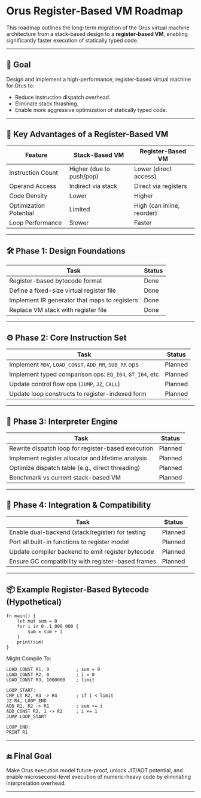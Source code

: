 # Orus Register-Based VM Roadmap

This roadmap outlines the long-term migration of the Orus virtual machine architecture from a stack-based design to a **register-based VM**, enabling significantly faster execution of statically typed code.

---

## 🎯 Goal

Design and implement a high-performance, register-based virtual machine for Orus to:

* Reduce instruction dispatch overhead.
* Eliminate stack thrashing.
* Enable more aggressive optimization of statically typed code.

---

## 🧱 Key Advantages of a Register-Based VM

| Feature                | Stack-Based VM           | Register-Based VM          |
| ---------------------- | ------------------------ | -------------------------- |
| Instruction Count      | Higher (due to push/pop) | Lower (direct access)      |
| Operand Access         | Indirect via stack       | Direct via registers       |
| Code Density           | Lower                    | Higher                     |
| Optimization Potential | Limited                  | High (can inline, reorder) |
| Loop Performance       | Slower                   | Faster                     |

---

## 🛠️ Phase 1: Design Foundations

| Task                                          | Status  |
| --------------------------------------------- | ------- |
| Register-based bytecode format                | Done    |
| Define a fixed-size virtual register file     | Done    |
| Implement IR generator that maps to registers | Done    |
| Replace VM stack with register file           | Done    |

---

## ⚙️ Phase 2: Core Instruction Set

| Task                                                    | Status  |
| ------------------------------------------------------- | ------- |
| Implement `MOV`, `LOAD_CONST`, `ADD_RR`, `SUB_RR` ops   | Planned |
| Implement typed comparison ops: `EQ_I64`, `GT_I64`, etc | Planned |
| Update control flow ops (`JUMP`, `JZ`, `CALL`)          | Planned |
| Update loop constructs to register-indexed form         | Planned |

---

## 🧪 Phase 3: Interpreter Engine

| Task                                               | Status  |
| -------------------------------------------------- | ------- |
| Rewrite dispatch loop for register-based execution | Planned |
| Implement register allocator and lifetime analysis | Planned |
| Optimize dispatch table (e.g., direct threading)   | Planned |
| Benchmark vs current stack-based VM                | Planned |

---

## 🧼 Phase 4: Integration & Compatibility

| Task                                               | Status  |
| -------------------------------------------------- | ------- |
| Enable dual-backend (stack/register) for testing   | Planned |
| Port all built-in functions to register model      | Planned |
| Update compiler backend to emit register bytecode  | Planned |
| Ensure GC compatibility with register-based frames | Planned |

---

## 📦 Example Register-Based Bytecode (Hypothetical)

```orus
fn main() {
    let mut sum = 0
    for i in 0..1_000_000 {
        sum = sum + i
    }
    print(sum)
}
```

Might Compile To:

```
LOAD_CONST R1, 0          ; sum = 0
LOAD_CONST R2, 0          ; i = 0
LOAD_CONST R3, 1000000    ; limit

LOOP_START:
CMP_LT R2, R3 -> R4       ; if i < limit
JZ R4, LOOP_END
ADD R1, R2 -> R1          ; sum += i
ADD_CONST R2, 1 -> R2     ; i += 1
JUMP LOOP_START

LOOP_END:
PRINT R1
```

---

## 🔚 Final Goal

Make Orus execution model future-proof, unlock JIT/AOT potential, and enable microsecond-level execution of numeric-heavy code by eliminating interpretation overhead.

---
